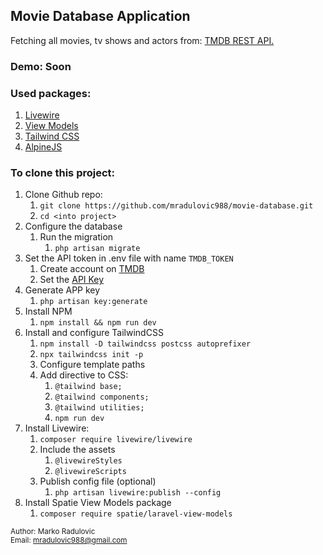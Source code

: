 ## Movie Database Application

Fetching all movies, tv shows and actors from: [TMDB REST API.](https://www.themoviedb.org/documentation/api)

### Demo: Soon

### Used packages:
1. [Livewire](https://laravel-livewire.com/)
2. [View Models](https://github.com/spatie/laravel-view-models)
3. [Tailwind CSS](https://tailwindcss.com/)
4. [AlpineJS](https://alpinejs.dev/)

### To clone this project:
1. Clone Github repo:
   1. `git clone https://github.com/mradulovic988/movie-database.git`
   2. `cd <into project>`
2. Configure the database
    1. Run the migration
        1. `php artisan migrate`
3. Set the API token in .env file with name `TMDB_TOKEN`
   1. Create account on [TMDB](https://www.themoviedb.org/)
   2. Set the [API Key](https://www.themoviedb.org/settings/api)
4. Generate APP key
    1. `php artisan key:generate`
5. Install NPM 
   1. `npm install && npm run dev`
6. Install and configure TailwindCSS
   1. `npm install -D tailwindcss postcss autoprefixer`
   2. `npx tailwindcss init -p`
   3. Configure template paths
   4. Add directive to CSS:
      1. `@tailwind base;`
      2. `@tailwind components;`
      3. `@tailwind utilities;`
      4. `npm run dev`
7. Install Livewire:
   1. `composer require livewire/livewire`
   2. Include the assets
      1. `@livewireStyles`
      2. `@livewireScripts`
   3. Publish config file (optional)
      1. `php artisan livewire:publish --config`
8. Install Spatie View Models package
   1. `composer require spatie/laravel-view-models`


<small>Author: Marko Radulovic</small><br>
<small>Email: mradulovic988@gmail.com</small>